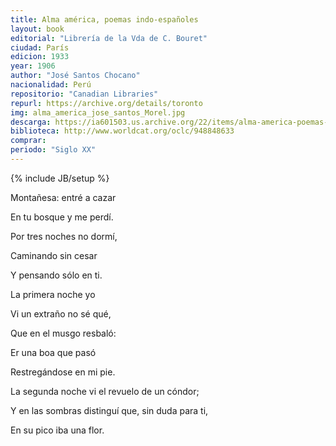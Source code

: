 ```yaml
---
title: Alma américa, poemas indo-españoles
layout: book
editorial: "Librería de la Vda de C. Bouret"
ciudad: París
edicion: 1933
year: 1906
author: "José Santos Chocano"
nacionalidad: Perú
repositorio: "Canadian Libraries"
repurl: https://archive.org/details/toronto
img: alma_america_jose_santos_Morel.jpg
descarga: https://ia601503.us.archive.org/22/items/alma-america-poemas-indo-espanoles/Alma%20am%C3%A9rica%2C%20poemas%20indo-espa%C3%B1oles.pdf
biblioteca: http://www.worldcat.org/oclc/948848633
comprar: 
periodo: "Siglo XX"
---
```

{% include JB/setup %}

Montañesa: entré a cazar
 
En tu bosque y me perdí.
 
Por tres noches no dormí,
 
Caminando sin cesar
 
Y pensando sólo en ti.
 

La primera noche yo
 
Vi un extraño no sé qué,
 
Que en el musgo resbaló:
 
Er una boa que pasó
 
Restregándose en mi pie.
 
La segunda noche vi el revuelo de un cóndor;
 
Y en las sombras distinguí que, sin duda para ti,
 
En su pico iba una flor.
